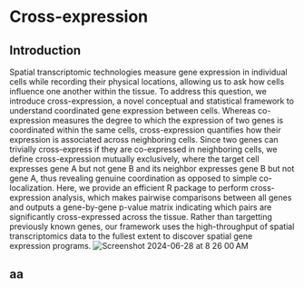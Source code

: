 # Cross-expression
## Introduction
Spatial transcriptomic technologies measure gene expression in individual cells while recording their physical locations, allowing us to ask how cells influence one another within the tissue. To address this question, we introduce cross-expression, a novel conceptual and statistical framework to understand coordinated gene expression between cells. Whereas co-expression measures the degree to which the expression of two genes is coordinated within the same cells, cross-expression quantifies how their expression is associated across neighboring cells. Since two genes can trivially cross-express if they are co-expressed in neighboring cells, we define cross-expression mutually exclusively, where the target cell expresses gene A but not gene B and its neighbor expresses gene B but not gene A, thus revealing genuine coordination as opposed to simple co-localization. Here, we provide an efficient R package to perform cross-expression analysis, which makes pairwise comparisons between all genes and outputs a gene-by-gene p-value matrix indicating which pairs are significantly cross-expressed across the tissue. Rather than targetting previously known genes, our framework uses the high-throughput of spatial transcriptomics data to the fullest extent to discover spatial gene expression programs.
![Screenshot 2024-06-28 at 8 26 00 AM](https://github.com/ameersarwar/cross_expression/assets/174621170/a64e0c46-6693-4b46-a6ee-e7567f6e763d)

## aa
